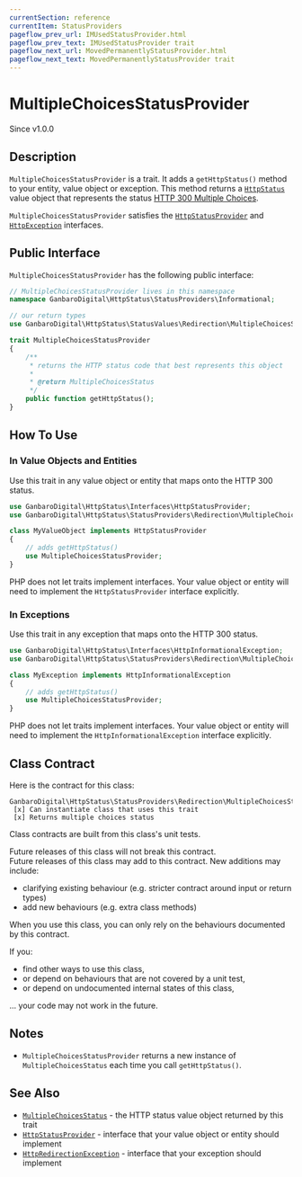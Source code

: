 ```yaml
---
currentSection: reference
currentItem: StatusProviders
pageflow_prev_url: IMUsedStatusProvider.html
pageflow_prev_text: IMUsedStatusProvider trait
pageflow_next_url: MovedPermanentlyStatusProvider.html
pageflow_next_text: MovedPermanentlyStatusProvider trait
---
```


# MultipleChoicesStatusProvider

<div class="callout info">
Since v1.0.0
</div>

## Description

`MultipleChoicesStatusProvider` is a trait. It adds a `getHttpStatus()` method to your entity, value object or exception. This method returns a [`HttpStatus`](../Interfaces/HttpStatus.html) value object that represents the status [HTTP 300 Multiple Choices](../StatusValues/MultipleChoicesStatus.html).

`MultipleChoicesStatusProvider` satisfies the [`HttpStatusProvider`](../Interfaces/HttpStatusProvider.html) and [`HttpException`](../Interfaces/HttpException) interfaces.

## Public Interface

`MultipleChoicesStatusProvider` has the following public interface:

```php
// MultipleChoicesStatusProvider lives in this namespace
namespace GanbaroDigital\HttpStatus\StatusProviders\Informational;

// our return types
use GanbaroDigital\HttpStatus\StatusValues\Redirection\MultipleChoicesStatus;

trait MultipleChoicesStatusProvider
{
    /**
     * returns the HTTP status code that best represents this object
     *
     * @return MultipleChoicesStatus
     */
    public function getHttpStatus();
}
```

## How To Use

### In Value Objects and Entities

Use this trait in any value object or entity that maps onto the HTTP 300 status.

```php
use GanbaroDigital\HttpStatus\Interfaces\HttpStatusProvider;
use GanbaroDigital\HttpStatus\StatusProviders\Redirection\MultipleChoicesStatusProvider;

class MyValueObject implements HttpStatusProvider
{
    // adds getHttpStatus()
    use MultipleChoicesStatusProvider;
}
```

PHP does not let traits implement interfaces. Your value object or entity will need to implement the `HttpStatusProvider` interface explicitly.

### In Exceptions

Use this trait in any exception that maps onto the HTTP 300 status.

```php
use GanbaroDigital\HttpStatus\Interfaces\HttpInformationalException;
use GanbaroDigital\HttpStatus\StatusProviders\Redirection\MultipleChoicesStatusProvider;

class MyException implements HttpInformationalException
{
    // adds getHttpStatus()
    use MultipleChoicesStatusProvider;
}
```

PHP does not let traits implement interfaces. Your value object or entity will need to implement the `HttpInformationalException` interface explicitly.

## Class Contract

Here is the contract for this class:

    GanbaroDigital\HttpStatus\StatusProviders\Redirection\MultipleChoicesStatusProvider
     [x] Can instantiate class that uses this trait
     [x] Returns multiple choices status

Class contracts are built from this class's unit tests.

<div class="callout success">
Future releases of this class will not break this contract.
</div>

<div class="callout info" markdown="1">
Future releases of this class may add to this contract. New additions may include:

* clarifying existing behaviour (e.g. stricter contract around input or return types)
* add new behaviours (e.g. extra class methods)
</div>

<div class="callout warning" markdown="1">
When you use this class, you can only rely on the behaviours documented by this contract.

If you:

* find other ways to use this class,
* or depend on behaviours that are not covered by a unit test,
* or depend on undocumented internal states of this class,

... your code may not work in the future.
</div>

## Notes

* `MultipleChoicesStatusProvider` returns a new instance of `MultipleChoicesStatus` each time you call `getHttpStatus()`.

## See Also

* [`MultipleChoicesStatus`](../StatusValues/MultipleChoicesStatus.html) - the HTTP status value object returned by this trait
* [`HttpStatusProvider`](../Interfaces/HttpStatusProvider.html) - interface that your value object or entity should implement
* [`HttpRedirectionException`](../Interfaces/HttpRedirectionException.html) - interface that your exception should implement
